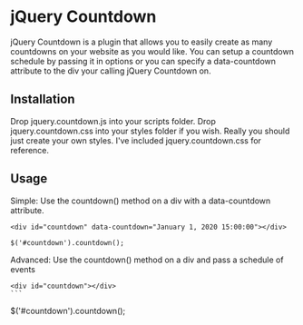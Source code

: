 # jQuery Countdown

jQuery Countdown is a plugin that allows you to easily create as many countdowns on your website as you would like. You can setup a countdown schedule by passing it in options or you can specify a data-countdown attribute to the div your calling jQuery Countdown on.

## Installation

Drop jquery.countdown.js into your scripts folder. Drop jquery.countdown.css into your styles folder if you wish. Really you should just create your own styles. I've included jquery.countdown.css for reference.

## Usage

Simple: Use the countdown() method on a div with a data-countdown attribute.

````
<div id="countdown" data-countdown="January 1, 2020 15:00:00"></div>
````

````
$('#countdown').countdown();
````

Advanced: Use the countdown() method on a div and pass a schedule of events

````
<div id="countdown"></div>
```

````
$('#countdown').countdown();
````
